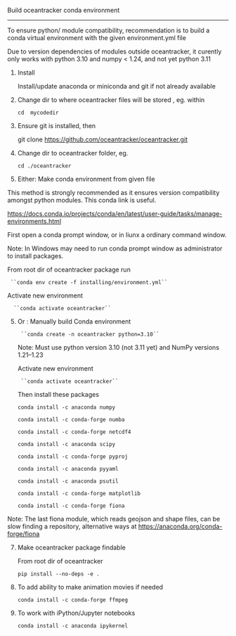 
Build oceantracker conda environment
________________________________________

To ensure python/ module compatibility, recommendation is to build a conda virtual environment with the given environment.yml file

Due to version dependencies of modules outside oceantracker, it curently only works with python 3.10 and numpy < 1.24, and not yet python 3.11 

1. Install 
    
    Install/update anaconda or miniconda and git if not already available


1. Change dir to where oceantracker files will be stored , eg. within

    ``cd  mycodedir``

2. Ensure git is installed, then 

    git clone https://github.com/oceantracker/oceantracker.git

3. Change dir to oceantracker folder, eg.

    ``cd ./oceantracker``


4. Either: Make conda  environment from given file

This method is strongly recommended as it ensures  version compatibility amongst python modules. This conda link is useful. 

https://docs.conda.io/projects/conda/en/latest/user-guide/tasks/manage-environments.html

First open a conda prompt window,  or in liunx a ordinary command window. 

Note: In Windows may need to run conda prompt window as administrator to install packages.

   From root dir of oceantracker package run 
     
     ``conda env create -f installing/environment.yml``
    
   Activate new environment

      ``conda activate oceantracker``

    
5. Or : Manually build Conda environment

        ``conda create -n oceantracker python=3.10`` 

    Note: Must use python version 3.10 (not 3.11 yet) and NumPy versions 1.21–1.23

    Activate new environment

        ``conda activate oceantracker``
   
   Then install these packages

      ``conda install -c anaconda numpy``

      ``conda install -c conda-forge numba``

      ``conda install -c conda-forge netcdf4``
        
      ``conda install -c anaconda scipy``

      ``conda install -c conda-forge pyproj``

      ``conda install -c anaconda pyyaml``

      ``conda install -c anaconda psutil``

      ``conda install -c conda-forge matplotlib``
      
      ``conda install -c conda-forge fiona``

Note: The last fiona module, which reads geojson and shape files, can be slow finding a repository, alternative ways at
https://anaconda.org/conda-forge/fiona


7. Make oceantracker package findable
   
   From root dir of oceantracker 

   ``pip install --no-deps -e .`` 

8. To add ability to make animation movies if needed

   ``conda install -c conda-forge ffmpeg``

9. To work with iPython/Jupyter notebooks

   ``conda install -c anaconda ipykernel``